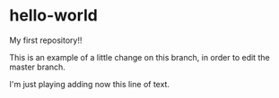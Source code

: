 # hello-world
My first repository!!

This is an example of a little change on this branch, in order to edit the master branch.

I'm just playing adding now this line of text.
